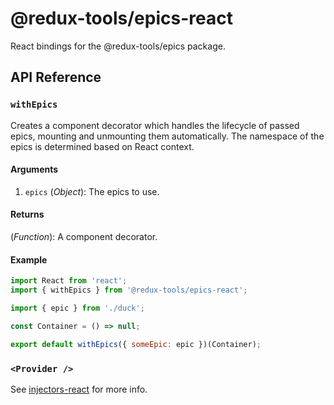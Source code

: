 # @redux-tools/epics-react

React bindings for the @redux-tools/epics package.

## API Reference

### `withEpics`

Creates a component decorator which handles the lifecycle of passed epics, mounting and unmounting them automatically. The namespace of the epics is determined based on React context.

#### Arguments

1. `epics` (_Object_): The epics to use.

#### Returns

(_Function_): A component decorator.

#### Example

```js
import React from 'react';
import { withEpics } from '@redux-tools/epics-react';

import { epic } from './duck';

const Container = () => null;

export default withEpics({ someEpic: epic })(Container);
```

### `<Provider />`

See [injectors-react](../injectors-react/README.md) for more info.
